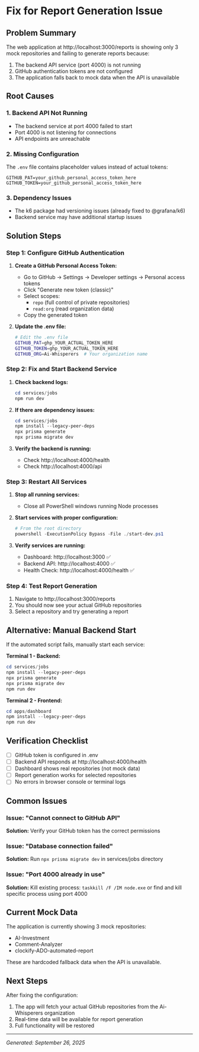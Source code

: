 # Fix for Report Generation Issue

## Problem Summary
The web application at http://localhost:3000/reports is showing only 3 mock repositories and failing to generate reports because:
1. The backend API service (port 4000) is not running
2. GitHub authentication tokens are not configured
3. The application falls back to mock data when the API is unavailable

## Root Causes

### 1. Backend API Not Running
- The backend service at port 4000 failed to start
- Port 4000 is not listening for connections
- API endpoints are unreachable

### 2. Missing Configuration
The `.env` file contains placeholder values instead of actual tokens:
```
GITHUB_PAT=your_github_personal_access_token_here
GITHUB_TOKEN=your_github_personal_access_token_here
```

### 3. Dependency Issues
- The k6 package had versioning issues (already fixed to @grafana/k6)
- Backend service may have additional startup issues

## Solution Steps

### Step 1: Configure GitHub Authentication

1. **Create a GitHub Personal Access Token:**
   - Go to GitHub → Settings → Developer settings → Personal access tokens
   - Click "Generate new token (classic)"
   - Select scopes:
     - `repo` (full control of private repositories)
     - `read:org` (read organization data)
   - Copy the generated token

2. **Update the .env file:**
   ```bash
   # Edit the .env file
   GITHUB_PAT=ghp_YOUR_ACTUAL_TOKEN_HERE
   GITHUB_TOKEN=ghp_YOUR_ACTUAL_TOKEN_HERE
   GITHUB_ORG=Ai-Whisperers  # Your organization name
   ```

### Step 2: Fix and Start Backend Service

1. **Check backend logs:**
   ```powershell
   cd services/jobs
   npm run dev
   ```

2. **If there are dependency issues:**
   ```powershell
   cd services/jobs
   npm install --legacy-peer-deps
   npx prisma generate
   npx prisma migrate dev
   ```

3. **Verify the backend is running:**
   - Check http://localhost:4000/health
   - Check http://localhost:4000/api

### Step 3: Restart All Services

1. **Stop all running services:**
   - Close all PowerShell windows running Node processes

2. **Start services with proper configuration:**
   ```powershell
   # From the root directory
   powershell -ExecutionPolicy Bypass -File ./start-dev.ps1
   ```

3. **Verify services are running:**
   - Dashboard: http://localhost:3000 ✅
   - Backend API: http://localhost:4000 ✅
   - Health Check: http://localhost:4000/health ✅

### Step 4: Test Report Generation

1. Navigate to http://localhost:3000/reports
2. You should now see your actual GitHub repositories
3. Select a repository and try generating a report

## Alternative: Manual Backend Start

If the automated script fails, manually start each service:

**Terminal 1 - Backend:**
```powershell
cd services/jobs
npm install --legacy-peer-deps
npx prisma generate
npx prisma migrate dev
npm run dev
```

**Terminal 2 - Frontend:**
```powershell
cd apps/dashboard
npm install --legacy-peer-deps
npm run dev
```

## Verification Checklist

- [ ] GitHub token is configured in .env
- [ ] Backend API responds at http://localhost:4000/health
- [ ] Dashboard shows real repositories (not mock data)
- [ ] Report generation works for selected repositories
- [ ] No errors in browser console or terminal logs

## Common Issues

### Issue: "Cannot connect to GitHub API"
**Solution:** Verify your GitHub token has the correct permissions

### Issue: "Database connection failed"
**Solution:** Run `npx prisma migrate dev` in services/jobs directory

### Issue: "Port 4000 already in use"
**Solution:** Kill existing process: `taskkill /F /IM node.exe` or find and kill specific process using port 4000

## Current Mock Data
The application is currently showing 3 mock repositories:
- AI-Investment
- Comment-Analyzer
- clockify-ADO-automated-report

These are hardcoded fallback data when the API is unavailable.

## Next Steps
After fixing the configuration:
1. The app will fetch your actual GitHub repositories from the Ai-Whisperers organization
2. Real-time data will be available for report generation
3. Full functionality will be restored

---
*Generated: September 26, 2025*